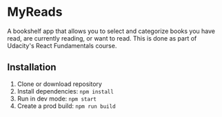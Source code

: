 # MyReads

A bookshelf app that allows you to select and categorize books you have read, are currently reading, or want to read. This is done as part of Udacity's React Fundamentals course.

## Installation
1. Clone or download repository
2. Install dependencies: `npm install`
3. Run in dev mode: `npm start`
4. Create a prod build: `npm run build`
